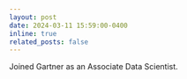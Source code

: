 ```yaml
---
layout: post
date: 2024-03-11 15:59:00-0400
inline: true
related_posts: false
---
```


Joined Gartner as an Associate Data Scientist.